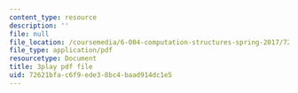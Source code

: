 ```yaml
---
content_type: resource
description: ''
file: null
file_location: /coursemedia/6-004-computation-structures-spring-2017/72621bfac6f9ede38bc4baad914dc1e5_e8eEyYmLx98.pdf
file_type: application/pdf
resourcetype: Document
title: 3play pdf file
uid: 72621bfa-c6f9-ede3-8bc4-baad914dc1e5
---
```

